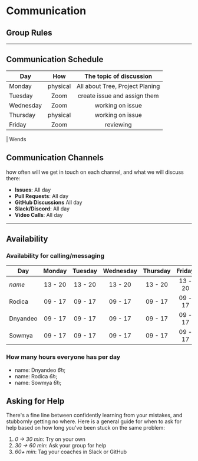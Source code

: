 # Communication

## Group Rules

<!-- any general rules you'd like to set for your group? -->

---

## Communication Schedule

| Day | How | The topic of discussion |
| ------ | :-----: | :-----: |
| Monday  | physical | All about Tree, Project Planing |
| Tuesday | Zoom | create issue and assign them |
| Wednesday | Zoom | working on issue|
| Thursday | physical | working on issue|
| Friday | Zoom | reviewing |



| Wends
## Communication Channels

how often will we get in touch on each channel, and what we will discuss there:

- **Issues**: All day
- **Pull Requests**: All day
- **GitHub Discussions** All day
- **Slack/Discord**: All day
- **Video Calls**: All day

---

## Availability

### Availability for calling/messaging

| Day    | Monday  | Tuesday | Wednesday | Thursday | Friday  | Saturday | Sunday  |
| ------ | :-----: | :-----: | :-------: | :------: | :-----: | :------: | :-----: |
| _name_ | 13 - 20 | 13 - 20 |  13 - 20  | 13 - 20  | 13 - 20 | 13 - 20  | 13 - 20 |
Rodica | 09 - 17 |  09 - 17 |  09 - 17 | 09 - 17 | 09 - 17 |
Dnyandeo | 09 - 17 | 09 - 17 | 09 - 17 | 09 - 17 | 09 - 17 |
Sowmya | 09 - 17 | 09 - 17  | 09 - 17 | 09 - 17 | 09 - 17 |
### How many hours everyone has per day

- name: Dnyandeo _6h_; 
- name: Rodica _6h_;
- name: Sowmya _6h_;
## Asking for Help

There's a fine line between confidently learning from your mistakes, and
stubbornly getting no where. Here is a general guide for when to ask for help
based on how long you've been stuck on the same problem:

1. _0 -> 30 min_: Try on your own
2. _30 -> 60 min_: Ask your group for help
3. _60+ min_: Tag your coaches in Slack or GitHub
